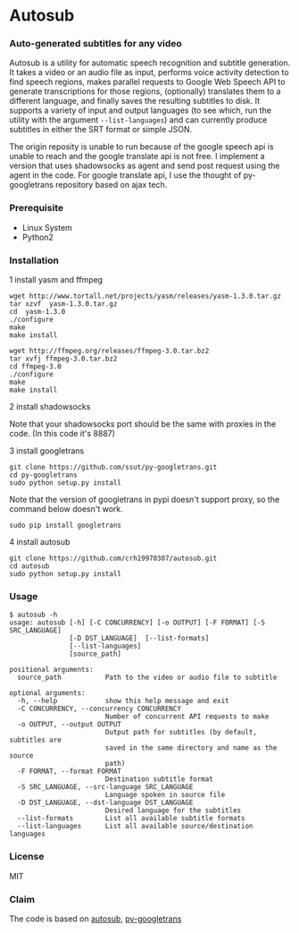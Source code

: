 # Autosub 
  
  

### Auto-generated subtitles for any video

Autosub is a utility for automatic speech recognition and subtitle generation. It takes a video or an audio file as input, performs voice activity detection to find speech regions, makes parallel requests to Google Web Speech API to generate transcriptions for those regions, (optionally) translates them to a different language, and finally saves the resulting subtitles to disk. It supports a variety of input and output languages (to see which, run the utility with the argument `--list-languages`) and can currently produce subtitles in either the SRT format or simple JSON. 

The origin reposity is unable to run because of the google speech api is unable to reach and the google translate api is not free. I implement a version that uses shadowsocks as agent and send post request using the agent in the code. For google translate api, I use the thought of py-googletrans repository based on ajax tech.

### Prerequisite

  * Linux System
  * Python2


### Installation

1 install yasm and ffmpeg

    wget http://www.tortall.net/projects/yasm/releases/yasm-1.3.0.tar.gz
    tar xzvf  yasm-1.3.0.tar.gz
    cd  yasm-1.3.0
    ./configure
    make
    make install
 
    wget http://ffmpeg.org/releases/ffmpeg-3.0.tar.bz2
    tar xvfj ffmpeg-3.0.tar.bz2
    cd ffmpeg-3.0
    ./configure
    make
    make install

2 install shadowsocks

Note that your shadowsocks port should be the same with proxies in the code. (In this code it's 8887)

3 install googletrans

    git clone https://github.com/ssut/py-googletrans.git
    cd py-googletrans
    sudo python setup.py install
    
Note that the version of googletrans in pypi doesn't support proxy, so the command below doesn't work. 

    sudo pip install googletrans

4 install autosub

    git clone https://github.com/crh19970307/autosub.git
    cd autosub
    sudo python setup.py install

### Usage

```
$ autosub -h
usage: autosub [-h] [-C CONCURRENCY] [-o OUTPUT] [-F FORMAT] [-S SRC_LANGUAGE]
               [-D DST_LANGUAGE]  [--list-formats]
               [--list-languages]
               [source_path]

positional arguments:
  source_path           Path to the video or audio file to subtitle

optional arguments:
  -h, --help            show this help message and exit
  -C CONCURRENCY, --concurrency CONCURRENCY
                        Number of concurrent API requests to make
  -o OUTPUT, --output OUTPUT
                        Output path for subtitles (by default, subtitles are
                        saved in the same directory and name as the source
                        path)
  -F FORMAT, --format FORMAT
                        Destination subtitle format
  -S SRC_LANGUAGE, --src-language SRC_LANGUAGE
                        Language spoken in source file
  -D DST_LANGUAGE, --dst-language DST_LANGUAGE
                        Desired language for the subtitles
  --list-formats        List all available subtitle formats
  --list-languages      List all available source/destination languages
```

### License

MIT

### Claim
The code is based on [autosub](https://github.com/agermanidis/autosub), [py-googletrans](https://github.com/ssut/py-googletrans)
